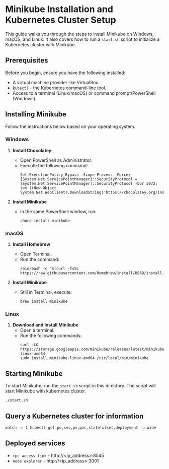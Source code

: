 # Minikube Installation and Kubernetes Cluster Setup

This guide walks you through the steps to install Minikube on Windows, macOS, and Linux. It also covers how to run a `start.sh` script to initialize a Kubernetes cluster with Minikube.

## Prerequisites

Before you begin, ensure you have the following installed:

- A virtual machine provider like VirtualBox.
- `kubectl` - the Kubernetes command-line tool.
- Access to a terminal (Linux/macOS) or command prompt/PowerShell (Windows).

## Installing Minikube

Follow the instructions below based on your operating system.

### Windows

1. **Install Chocolatey**

   - Open PowerShell as Administrator.
   - Execute the following command:
     ```
     Set-ExecutionPolicy Bypass -Scope Process -Force; [System.Net.ServicePointManager]::SecurityProtocol = [System.Net.ServicePointManager]::SecurityProtocol -bor 3072; iex ((New-Object System.Net.WebClient).DownloadString('https://chocolatey.org/install.ps1'))
     ```

2. **Install Minikube**
   - In the same PowerShell window, run:
     ```
     choco install minikube
     ```

### macOS

1. **Install Homebrew**

   - Open Terminal.
   - Run the command:
     ```
     /bin/bash -c "$(curl -fsSL https://raw.githubusercontent.com/Homebrew/install/HEAD/install.sh)"
     ```

2. **Install Minikube**
   - Still in Terminal, execute:
     ```
     brew install minikube
     ```

### Linux

1. **Download and Install Minikube**
   - Open a terminal.
   - Run the following commands:
     ```
     curl -LO https://storage.googleapis.com/minikube/releases/latest/minikube-linux-amd64
     sudo install minikube-linux-amd64 /usr/local/bin/minikube
     ```

## Starting Minikube

To start Minikube, run the `start.sh` script in this directory. The script will start Minikube with kubernetes cluster.

```bash
./start.sh
```

## Query a Kubernetes cluster for information

```bash
watch -n 1 kubectl get po,svc,pv,pvc,statefulset,deployment -o wide
```

## Deployed services

- `rpc access link` - http://<ip_address>:8545
- `node explorer` - http://<ip_address>:3001
